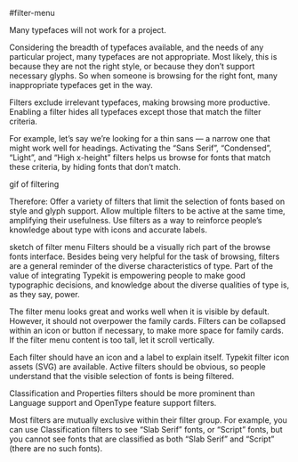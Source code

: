 #filter-menu

Many typefaces will not work for a project.

Considering the breadth of typefaces available, and the needs of any particular project, many typefaces are not appropriate. Most likely, this is because they are not the right style, or because they don’t support necessary glyphs. So when someone is browsing for the right font, many inappropriate typefaces get in the way.

Filters exclude irrelevant typefaces, making browsing more productive. Enabling a filter hides all typefaces except those that match the filter criteria.

For example, let’s say we’re looking for a thin sans — a narrow one that might work well for headings. Activating the “Sans Serif”, “Condensed”, “Light”, and “High x-height” filters helps us browse for fonts that match these criteria, by hiding fonts that don’t match.

gif of filtering

Therefore:
Offer a variety of filters that limit the selection of fonts based on style and glyph support. Allow multiple filters to be active at the same time, amplifying their usefulness. Use filters as a way to reinforce people’s knowledge about type with icons and accurate labels.

sketch of filter menu
Filters should be a visually rich part of the browse fonts interface. Besides being very helpful for the task of browsing, filters are a general reminder of the diverse characteristics of type. Part of the value of integrating Typekit is empowering people to make good typographic decisions, and knowledge about the diverse qualities of type is, as they say, power.

The filter menu looks great and works well when it is visible by default. However, it should not overpower the family cards. Filters can be collapsed within an icon or button if necessary, to make more space for family cards. If the filter menu content is too tall, let it scroll vertically.

Each filter should have an icon and a label to explain itself. Typekit filter icon assets (SVG) are available. Active filters should be obvious, so people understand that the visible selection of fonts is being filtered.

Classification and Properties filters should be more prominent than Language support and OpenType feature support filters.

Most filters are mutually exclusive within their filter group. For example, you can use Classification filters to see “Slab Serif” fonts, or “Script” fonts, but you cannot see fonts that are classified as both “Slab Serif” and “Script” (there are no such fonts).
